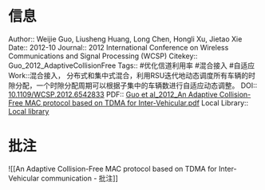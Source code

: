# 信息
Author:: Weijie Guo, Liusheng Huang, Long Chen, Hongli Xu, Jietao Xie
Date:: 2012-10
Journal:: 2012 International Conference on Wireless Communications and Signal Processing (WCSP)
Citekey:: Guo_2012_AdaptiveCollisionFree
Tags:: #优化信道利用率 #混合接入 #自适应 
Work::混合接入， 分布式和集中式混合，利用RSU迭代地动态调度所有车辆的时隙分配，一个时隙分配周期可以根据子集中的车辆数进行自适应动态调整。
DOI:: [10.1109/WCSP.2012.6542833](https://doi.org/10.1109/WCSP.2012.6542833)
PDF:: [Guo et al_2012_An Adaptive Collision-Free MAC protocol based on TDMA for Inter-Vehicular.pdf](zotero://open-pdf/library/items/PZBY4UXJ)
Local Library:: [Local library](zotero://select/items/1_NQKTMG79)

# 批注
![[An Adaptive Collision-Free MAC protocol based on TDMA for Inter-Vehicular communication - 批注]]